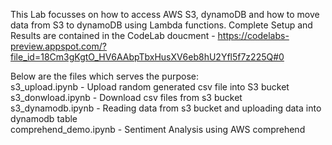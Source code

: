 This Lab focusses on how to access AWS S3, dynamoDB and how to move data from S3 to dynamoDB using Lambda functions. Complete Setup and Results are contained in the CodeLab doucment - https://codelabs-preview.appspot.com/?file_id=18Cm3gKgtO_HV6AAbpTbxHusXV6eb8hU2Yfl5f7z225Q#0 <br/>

Below are the files which serves the purpose:<br/>
s3_upload.ipynb - Upload random generated csv file into S3 bucket<br/>
s3_donwload.ipynb - Download csv files from s3 bucket<br/>
s3_dynamodb.ipynb - Reading data from s3 bucket and uploading data into dynamodb table<br/>
comprehend_demo.ipynb - Sentiment Analysis using AWS comprehend <br/>
